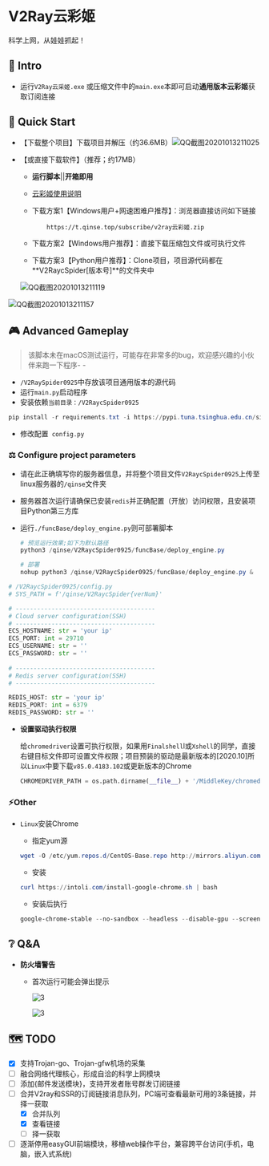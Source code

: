 # V2Ray云彩姬

科学上网，从娃娃抓起！

## :carousel_horse: Intro

- 运行`V2Ray云采姬.exe` 或压缩文件中的`main.exe`本即可启动**通用版本云彩姬**获取订阅连接

## :eagle: Quick Start

- 【下载整个项目】下载项目并解压（约36.6MB）![QQ截图20201013211025](https://i.loli.net/2020/10/13/yeBcA3dXwU8FOS4.png)

- 【或直接下载软件】（推荐；约17MB）

  - **运行脚本**||**开箱即用**

  - [云彩姬使用说明](https://github.com/QIN2DIM/V2RayCloudSpider/blob/master/V2Ray云彩姬使用说明.md)

  - 下载方案1【Windows用户+网速困难户推荐】：浏览器直接访问如下链接

    ```
    	https://t.qinse.top/subscribe/v2ray云彩姬.zip
    ```

  - 下载方案2【Windows用户推荐】：直接下载压缩包文件或可执行文件

  - 下载方案3【Python用户推荐】：Clone项目，项目源代码都在**V2RaycSpider[版本号]**的文件夹中

  ![QQ截图20201013211119](https://i.loli.net/2020/10/13/mV5eizrLD8TFlWO.png)

![QQ截图20201013211157](https://i.loli.net/2020/10/13/hmKrsQ7Ob6kIBce.png)

## :video_game: Advanced Gameplay

> 该脚本未在macOS测试运行，可能存在非常多的bug，欢迎感兴趣的小伙伴来跑一下程序- -

- `/V2RaySpider0925`中存放该项目通用版本的源代码
- 运行`main.py`启动程序
- 安装依赖`当前目录：/V2RaycSpider0925`

```powershell
pip install -r requirements.txt -i https://pypi.tuna.tsinghua.edu.cn/simple/
```

- 修改配置` config.py`

### :balance_scale: Configure project parameters

- 请在此正确填写你的服务器信息，并将整个项目文件`V2RaycSpider0925`上传至linux服务器的`/qinse`文件夹

- 服务器首次运行请确保已安装`redis`并正确配置（开放）访问权限，且安装项目Python第三方库

- 运行`./funcBase/deploy_engine.py`则可部署脚本

  ```powershell
  # 预览运行效果;如下为默认路径
  python3 /qinse/V2RaycSpider0925/funcBase/deploy_engine.py
  
  # 部署
  nohup python3 /qinse/V2RaycSpider0925/funcBase/deploy_engine.py &
  ```

  

```python
# /V2RaycSpider0925/config.py
# SYS_PATH = f'/qinse/V2RaycSpider{verNum}'

# ---------------------------------------
# Cloud server configuration(SSH)
# ---------------------------------------
ECS_HOSTNAME: str = 'your ip'
ECS_PORT: int = 29710
ECS_USERNAME: str = ''
ECS_PASSWORD: str = ''
    
# ---------------------------------------
# Redis server configuration(SSH)
# ---------------------------------------

REDIS_HOST: str = 'your ip'
REDIS_PORT: int = 6379
REDIS_PASSWORD: str = ''
```

- **设置驱动执行权限**

  给`chromedriver`设置可执行权限，如果用`Finalshell`l或`Xshell`的同学，直接右键目标文件即可设置文件权限；项目预装的驱动是最新版本的[2020.10]所以`Linux`中要下载`v85.0.4183.102`或更新版本的Chrome

  ```python
  CHROMEDRIVER_PATH = os.path.dirname(__file__) + '/MiddleKey/chromedriver'
  ```

### :zap:Other

- `Linux`安装Chrome

  - 指定yum源

  ```powershell
  wget -O /etc/yum.repos.d/CentOS-Base.repo http://mirrors.aliyun.com/repo/Centos-7.repo
  ```

  - 安装

  ```powershell
  curl https://intoli.com/install-google-chrome.sh | bash
  ```

  - 安装后执行

  ```powershell
  google-chrome-stable --no-sandbox --headless --disable-gpu --screenshot https://www.baidu.com/
  ```

## :grey_question: Q&A

- **防火墙警告**

  - 首次运行可能会弹出提示

    ![3](https://i.loli.net/2020/10/06/MhwiZfOz3VdDPU5.png)

    ![3](https://i.loli.net/2020/10/06/gmLksO3HCtyWu9r.png)

## :world_map: TODO

- [x] 支持Trojan-go、Trojan-gfw机场的采集
- [ ] 融合网络代理核心，形成自洽的科学上网模块
- [ ] 添加{邮件发送模块}，支持开发者账号群发订阅链接
- [ ] 合并V2ray和SSR的订阅链接消息队列，PC端可查看最新可用的3条链接，并择一获取
  - [x] 合并队列
  - [x] 查看链接
  - [ ] 择一获取
- [ ] 逐渐停用easyGUI前端模块，移植web操作平台，兼容跨平台访问(手机，电脑，嵌入式系统)